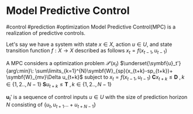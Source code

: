 # Model Predictive Control
#control #prediction #optimization
Model Predictive Control(MPC) is a realization of predictive controls.

Let's say we have a system with state $x\in X$, action $u\in U$, and state transition function $f:X \rightarrow X$ described as follows
$x_t = f(x_{t-1},u_{t-1})$

A MPC considers a optimization problem $\mathcal{P}'(x_t)$ 
$\underset{\symbf{u}_t'}{arg\:min}\:
\sum\limits_{k=1}^{N}\symbf{W}_{sp}(x_{t+k}-sp_{t+k})+
\symbf{W}_{mv}\Delta u_{t+k}$
subject to
$x_t = f(x_{t-1},u_{t-1})$
$\symbf{C} x_{t+k} \leq \symbf{D} \:, k \in \{1,2..,N-1\}$ 
$\symbf{S} u_{t+k} \leq \symbf{T} \:, k \in \{1,2..,N-1\}$

$\symbf{u}_t'$ is a sequence of control inputs $u\in U$ with the size of prediction horizon $N$ consisting of  $\{u_{t},u_{t+1}...+u_{t+N-1}\}$






